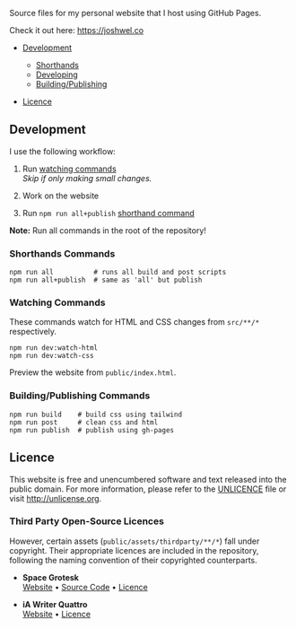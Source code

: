 Source files for my personal website that I host using GitHub Pages.

Check it out here: <https://joshwel.co>

- [Development](#development)
  - [Shorthands](#shorthands)
  - [Developing](#developing)
  - [Building/Publishing](#buildingpublishing)

- [Licence](#licence)

## Development

I use the following workflow:

1. Run [watching commands](#watching-commands)  
   _Skip if only making small changes._

2. Work on the website

3. Run `npm run all+publish` [shorthand command](#shorthands-commands)

**Note:** Run all commands in the root of the repository!

### Shorthands Commands

```shell
npm run all          # runs all build and post scripts
npm run all+publish  # same as 'all' but publish
```

### Watching Commands

These commands watch for HTML and CSS changes from `src/**/*` respectively.

```shell
npm run dev:watch-html
npm run dev:watch-css
```

Preview the website from `public/index.html`.

### Building/Publishing Commands

```shell
npm run build    # build css using tailwind
npm run post     # clean css and html
npm run publish  # publish using gh-pages
```

## Licence

This website is free and unencumbered software and text released into the public domain. For more information, please refer to the [UNLICENCE](UNLICENCE) file or visit <http://unlicense.org>.

### Third Party Open-Source Licences

However, certain assets (`public/assets/thirdparty/**/*`) fall under copyright. Their appropriate licences are included in the repository, following the naming convention of their copyrighted counterparts.

- **Space Grotesk**  
  [Website](https://floriankarsten.github.io/space-grotesk/) • [Source Code](https://github.com/floriankarsten/space-grotesk) • [Licence](public/assets/thirdparty/font-SpaceGrotesk-LICENCE.txt)

- **iA Writer Quattro**  
  [Website](https://github.com/iaolo/iA-Fonts) • [Licence](public/assets/thirdparty/font-iAWriterQuattroS-LICENCE.md)
